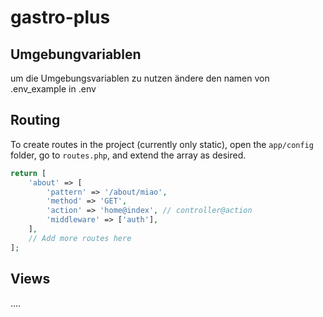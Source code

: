 # gastro-plus

## Umgebungvariablen 
um die Umgebungsvariablen zu nutzen ändere den namen von .env_example  in .env

## Routing 
To create routes in the project (currently only static), open the `app/config` folder, go to `routes.php`, and extend the array as desired.

```php
return [
    'about' => [
        'pattern' => '/about/miao',
        'method' => 'GET',
        'action' => 'home@index', // controller@action
        'middleware' => ['auth'],
    ],
    // Add more routes here
];
```

## Views
....
